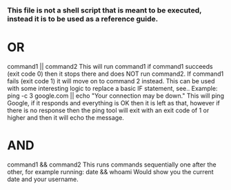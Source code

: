 ### This file is not a shell script that is meant to be executed, instead it is to be used as a reference guide.

# OR
command1 || command2
This will run command1 if command1 succeeds (exit code 0) then it stops there and does NOT run command2.
If command1 fails (exit code 1) it will move on to command 2 instead.
This can be used with some interesting logic to replace a basic IF statement, see..
Example:
ping -c 3 google.com || echo "Your connection may be down."
This will ping Google, if it responds and everything is OK then it is left as that, however if there is no
response then the ping tool will exit with an exit code of 1 or higher and then it will echo the message.

# AND
command1 && command2
This runs commands sequentially one after the other, for example running: date && whoami
Would show you the current date and your username.

